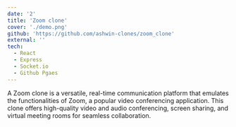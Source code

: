 ```yaml
---
date: '2'
title: 'Zoom clone'
cover: './demo.png'
github: 'https://github.com/ashwin-clones/zoom_clone'
external: ''
tech:
  - React
  - Express
  - Socket.io
  - Github Pgaes
---
```


A Zoom clone is a versatile, real-time communication platform that emulates the functionalities of Zoom, a popular video conferencing application. This clone offers high-quality video and audio conferencing, screen sharing, and virtual meeting rooms for seamless collaboration.
